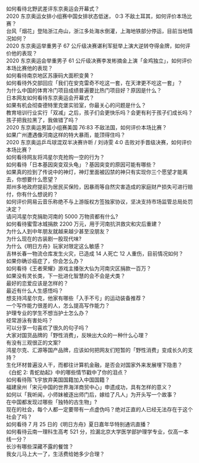 如何看待北野武差评东京奥运会开幕式？  
2020 东京奥运女排小组赛中国女排状态低迷， 0:3 不敌土耳其，如何评价本场比赛？  
台风「烟花」登陆浙江舟山，浙江多处海水倒灌，上海地铁部分停运，目前当地情况如何？  
2020 东京奥运举重男子 67 公斤级决赛谌利军挺举上演大逆转夺得金牌，如何评价他的表现？  
2020 东京奥运会举重男子 61 公斤级决赛李发彬摘金上演「金鸡独立」，如何评价本场比赛他的表现？  
如何看待南京地区苏康码大面积变黄？  
如何看待外交部回应「我们在安克雷奇不吃这一套，在天津更不吃这一套」？  
为什么中国的体育冷门项目成绩普遍要比热门项目好？原因是什么？  
日本网友如何看待东京奥运会开幕式？  
如果有机会彻查德特里克堡实验室，你最关心的问题是什么？  
教育培训行业实行「双减」之后，孩子们会更快乐吗？会更有利于孩子们成长吗？  
孩子把我拉黑了，我做错了吗？  
2020 东京奥运男篮小组赛美国 76:83 不敌法国，如何评价本场比赛？  
如果广州遭遇像河南这样的特大暴雨，能顶得住吗？  
2020 东京奥运乒乓球混双半决赛许昕 / 刘诗雯 4:0 击败对手晋级决赛，如何评价本场比赛？  
如何看待网友将鸿星尔克抢购一空的行为？  
如何看待「日本基因突变双头龟」？基因突变的原因可能有哪些？  
如果真的捡到了传说中的神灯，神灯里面被囚禁的神只有实现你三个愿望才能离去，你想要什么愿望？  
郑州多地政府提前为居民买保险，因暴雨等自然灾害造成的家庭财产损失可进行赔付，你有什么想说的？  
如何评价网易云音乐称绝不与上游版权方签独家协议，坚决支持市场监管总局处罚决定？  
请问鸿星尔克捐助河南的 5000 万物资都有什么?  
如何看待蜜雪冰城捐款 2200 万元，用于河南抗洪救灾和灾后重建？  
为什么人到中年朋友就越来越少甚至没朋友？  
为什么现在的古装剧一股现代味?  
为什么《明日方舟》玩家对限定这么敏感？  
吉林长春一物流仓库发生火灾，已造成 14 人死亡 12 人重伤，目前情况如何？  
如果你确诊癌症了，你会怎么办？  
如何看待《王者荣耀》游戏主播张大仙为河南灾区捐款一百万？  
如果没有灵长类，下一批进化智慧的会不会是犬类？  
最好的恋爱应该是怎样的？  
最近有什么人生感悟吗？  
想支持鸿星尔克，他家有哪些「入手不亏」的运动装备推荐？  
一个写作能力很差的人，怎么提高写作能力？  
护理专业的学生不想当护士怎么办？  
经常游泳有害处吗？  
可以分享一句喜欢了很久的句子吗？  
大家对国货品牌的「野性消费」，反映出大众的一种什么心理？  
有没有三观很正的文案?  
鸿星尔克、汇源等国产品牌，应该如何把网友们短暂的「野性消费」变成长久的支持？  
生化环材普遍没人干，而都往计算机金融，是否会对国家外来发展埋下隐患？  
《白蛇 2: 青蛇劫起》中的哪些情节戳中了你的泪点？  
如何看待陈飞宇放弃美国国籍加入中国国籍？  
福建泉州「宋元中国的世界海洋商贸中心」申遗成功，具有怎样的意义？  
如何以「我听闻，小师妹被逐出师门后，嫁给了凡人」为开头写一个故事？  
在中国都发现过哪些「独特的古生物」?  
现在的社会，每个人都一定要带有一点虚伪吗？绝对正直的人已经无法存在于这个社会了吗？  
如何看待 7 月 25 日的《明日方舟》夏日嘉年华特别通讯直播？  
如何看待云南一理科生高考 521 分，捡漏北京大学医学部护理学专业，仅高一本线一分？  
长沙有哪些深藏不露的餐馆？  
我女儿马上大一了，生活费给她多少合理？  
